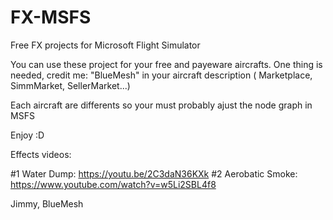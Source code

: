 # FX-MSFS
Free FX projects for Microsoft Flight Simulator

You can use these project for your free and payeware aircrafts. One thing is needed, credit me: "BlueMesh" in your aircraft description ( Marketplace, SimmMarket, SellerMarket...)

Each aircraft are differents so your must probably ajust the node graph in MSFS

Enjoy :D

Effects videos:

#1 Water Dump: https://youtu.be/2C3daN36KXk
#2 Aerobatic Smoke: https://www.youtube.com/watch?v=w5Li2SBL4f8

Jimmy, BlueMesh

